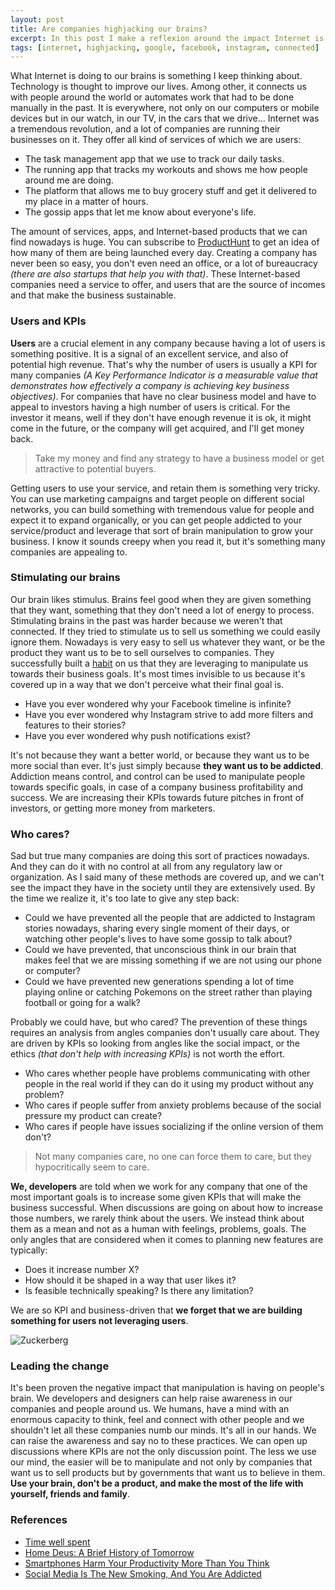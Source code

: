 ```yaml
---
layout: post
title: Are companies highjacking our brains?
excerpt: In this post I make a reflexion around the impact Internet is having in our brains.
tags: [internet, highjacking, google, facebook, instagram, connected]
---
```


What Internet is doing to our brains is something I keep thinking about. Technology is thought to improve our lives. Among other, it connects us with people around the world or automates work that had to be done manually in the past. It is everywhere, not only on our computers or mobile devices but in our watch, in our TV, in the cars that we drive... Internet was a tremendous revolution, and a lot of companies are running their businesses on it. They offer all kind of services of which we are users:

- The task management app that we use to track our daily tasks.
- The running app that tracks my workouts and shows me how people around me are doing.
- The platform that allows me to buy grocery stuff and get it delivered to my place in a matter of hours.
- The gossip apps that let me know about everyone's life.

The amount of services, apps, and Internet-based products that we can find nowadays is huge. You can subscribe to [ProductHunt](http://producthunt.com/) to get an idea of how many of them are being launched every day. Creating a company has never been so easy, you don't even need an office, or a lot of bureaucracy _(there are also startups that help you with that)_. These Internet-based companies need a service to offer, and users that are the source of incomes and that make the business sustainable.

### Users and KPIs

**Users** are a crucial element in any company because having a lot of users is something positive. It is a signal of an excellent service, and also of potential high revenue. That's why the number of users is usually a KPI for many companies _(A Key Performance Indicator is a measurable value that demonstrates how effectively a company is achieving key business objectives)_. For companies that have no clear business model and have to appeal to investors having a high number of users is critical. For the investor it means, well if they don't have enough revenue it is ok, it might come in the future, or the company will get acquired, and I'll get money back.

> Take my money and find any strategy to have a business model or get attractive to potential buyers.

Getting users to use your service, and retain them is something very tricky. You can use marketing campaigns and target people on different social networks, you can build something with tremendous value for people and expect it to expand organically, or you can get people addicted to your service/product and leverage that sort of brain manipulation to grow your business. I know it sounds creepy when you read it, but it's something many companies are appealing to.

### Stimulating our brains

Our brain likes stimulus. Brains feel good when they are given something that they want, something that they don't need a lot of energy to process. Stimulating brains in the past was harder because we weren't that connected. If they tried to stimulate us to sell us something we could easily ignore them. Nowadays is very easy to sell us whatever they want, or be the product they want us to be to sell ourselves to companies. They successfully built a [habit](https://www.amazon.com/Power-Habit-What-Life-Business/dp/081298160X) on us that they are leveraging to manipulate us towards their business goals. It's most times invisible to us because it's covered up in a way that we don't perceive what their final goal is.

- Have you ever wondered why your Facebook timeline is infinite?
- Have you ever wondered why Instagram strive to add more filters and features to their stories?
- Have you ever wondered why push notifications exist?

It's not because they want a better world, or because they want us to be more social than ever. It's just simply because **they want us to be addicted**. Addiction means control, and control can be used to manipulate people towards specific goals, in case of a company business profitability and success. We are increasing their KPIs towards future pitches in front of investors, or getting more money from marketers.

### Who cares?

Sad but true many companies are doing this sort of practices nowadays. And they can do it with no control at all from any regulatory law or organization. As I said many of these methods are covered up, and we can't see the impact they have in the society until they are extensively used. By the time we realize it, it's too late to give any step back:

- Could we have prevented all the people that are addicted to Instagram stories nowadays, sharing every single moment of their days, or watching other people's lives to have some gossip to talk about?
- Could we have prevented, that unconscious think in our brain that makes feel that we are missing something if we are not using our phone or computer?
- Could we have prevented new generations spending a lot of time playing online or catching Pokemons on the street rather than playing football or going for a walk?

Probably we could have, but who cared? The prevention of these things requires an analysis from angles companies don't usually care about. They are driven by KPIs so looking from angles like the social impact, or the ethics _(that don't help with increasing KPIs)_ is not worth the effort.

- Who cares whether people have problems communicating with other people in the real world if they can do it using my product without any problem?
- Who cares if people suffer from anxiety problems because of the social pressure my product can create?
- Who cares if people have issues socializing if the online version of them don't?

> Not many companies care, no one can force them to care, but they hypocritically seem to care.

**We, developers** are told when we work for any company that one of the most important goals is to increase some given KPIs that will make the business successful. When discussions are going on about how to increase those numbers, we rarely think about the users. We instead think about them as a mean and not as a human with feelings, problems, goals. The only angles that are considered when it comes to planning new features are typically:

- Does it increase number X?
- How should it be shaped in a way that user likes it?
- Is feasible technically speaking? Is there any limitation?

We are so KPI and business-driven that **we forget that we are building something for users not leveraging users**.

![Zuckerberg](https://2.bp.blogspot.com/_RKALUNnD3Ks/TN2cy5U72II/AAAAAAAAAlk/MS_tBaJOx7c/s1600/mark-zuckerberg-2009-11-24-18-10-3.jpg)

### Leading the change

It's been proven the negative impact that manipulation is having on people's brain. We developers and designers can help raise awareness in our companies and people around us. We humans, have a mind with an enormous capacity to think, feel and connect with other people and we shouldn't let all these companies numb our minds. It's all in our hands. We can raise the awareness and say no to these practices. We can open up discussions where KPIs are not the only discussion point. The less we use our mind, the easier will be to manipulate and not only by companies that want us to sell products but by governments that want us to believe in them. **Use your brain, don't be a product, and make the most of the life with yourself, friends and family**.

### References

- [Time well spent](https://timewellspent.io)
- [Home Deus: A Brief History of Tomorrow](https://www.goodreads.com/book/show/31138556-homo-deus)
- [Smartphones Harm Your Productivity More Than You Think](https://medium.com/personal-growth/smartphones-harm-your-productivity-more-than-you-think-62e105655992)
- [Social Media Is The New Smoking, And You Are Addicted](https://medium.com/@orge/social-media-is-the-new-smoking-and-you-are-addicted-85379876fb73)

